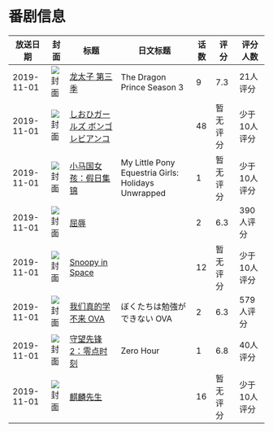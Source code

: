 # 番剧信息

|放送日期|封面|标题|日文标题|话数|评分|评分人数|
|---|---|---|---|---|---|---|
|2019-11-01|![封面](https://lain.bgm.tv/pic/cover/c/aa/e8/318238_VZLiz.jpg)|[龙太子 第三季](https://bangumi.tv/subject/318238)|The Dragon Prince Season 3|9|7.3|21人评分|
|2019-11-01|![封面](https://lain.bgm.tv/pic/cover/c/44/9f/294653_eHiZ5.jpg)|[しおひガールズ ボンゴレビアンコ](https://bangumi.tv/subject/294653)||48|暂无评分|少于10人评分|
|2019-11-01|![封面](https://lain.bgm.tv/pic/cover/c/3d/63/311201_b3jlO.jpg)|[小马国女孩：假日集锦](https://bangumi.tv/subject/311201)|My Little Pony Equestria Girls: Holidays Unwrapped|1|暂无评分|少于10人评分|
|2019-11-01|![封面](https://bangumi.tv/img/no_icon_subject.png)|[屈辱](https://bangumi.tv/subject/285804)||2|6.3|390人评分|
|2019-11-01|![封面](https://lain.bgm.tv/pic/cover/c/54/21/293924_kfGfK.jpg)|[Snoopy in Space](https://bangumi.tv/subject/293924)||12|暂无评分|少于10人评分|
|2019-11-01|![封面](https://lain.bgm.tv/pic/cover/c/df/d3/294059_ck4kZ.jpg)|[我们真的学不来 OVA](https://bangumi.tv/subject/294059)|ぼくたちは勉強ができない OVA|2|6.3|579人评分|
|2019-11-01|![封面](https://lain.bgm.tv/pic/cover/c/75/b6/302036_0GGJg.jpg)|[守望先锋2：零点时刻](https://bangumi.tv/subject/302036)|Zero Hour|1|6.8|40人评分|
|2019-11-01|![封面](https://lain.bgm.tv/pic/cover/c/ab/27/337668_PV79c.jpg)|[麒麟先生](https://bangumi.tv/subject/337668)||16|暂无评分|少于10人评分|
